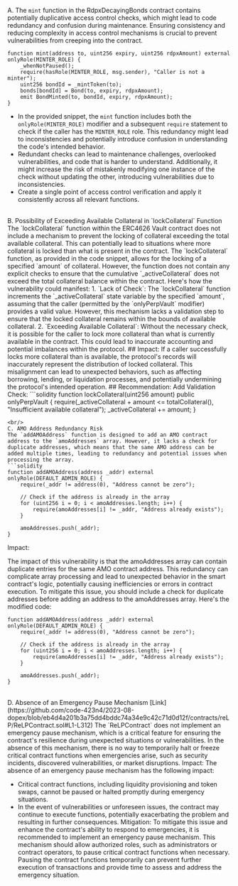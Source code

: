 A. The `mint` function in the RdpxDecayingBonds contract contains potentially duplicative access control checks, which might lead to code redundancy and confusion during maintenance. Ensuring consistency and reducing complexity in access control mechanisms is crucial to prevent vulnerabilities from creeping into the contract.
```solidity
function mint(address to, uint256 expiry, uint256 rdpxAmount) external onlyRole(MINTER_ROLE) {
    _whenNotPaused();
    require(hasRole(MINTER_ROLE, msg.sender), "Caller is not a minter");
    uint256 bondId = _mintToken(to);
    bonds[bondId] = Bond(to, expiry, rdpxAmount);
    emit BondMinted(to, bondId, expiry, rdpxAmount);
}
```
- In the provided snippet, the `mint` function includes both the `onlyRole(MINTER_ROLE)` modifier and a subsequent `require` statement to check if the caller has the `MINTER_ROLE` role. This redundancy might lead to inconsistencies and potentially introduce confusion in understanding the code's intended behavior.
- Redundant checks can lead to maintenance challenges, overlooked vulnerabilities, and code that is harder to understand. Additionally, it might increase the risk of mistakenly modifying one instance of the check without updating the other, introducing vulnerabilities due to inconsistencies.
- Create a single point of access control verification and apply it consistently across all relevant functions.
<br/>
B. Possibility of Exceeding Available Collateral in `lockCollateral` Function
The `lockCollateral` function within the ERC4626 Vault contract does not include a mechanism to prevent the locking of collateral exceeding the total available collateral. This can potentially lead to situations where more collateral is locked than what is present in the contract.
The `lockCollateral` function, as provided in the code snippet, allows for the locking of a specified `amount` of collateral. However, the function does not contain any explicit checks to ensure that the cumulative `_activeCollateral` does not exceed the total collateral balance within the contract. Here's how the vulnerability could manifest:
1. `Lack of Check`: The `lockCollateral` function increments the `_activeCollateral` state variable by the specified `amount`, assuming that the caller (permitted by the `onlyPerpVault` modifier) provides a valid value. However, this mechanism lacks a validation step to ensure that the locked collateral remains within the bounds of available collateral.
2. `Exceeding Available Collateral`: Without the necessary check, it is possible for the caller to lock more collateral than 
what is currently available in the contract. This could lead to inaccurate accounting and potential imbalances within the protocol.
## Impact:
 If a caller successfully locks more collateral than is available, the protocol's records will inaccurately represent the distribution of locked collateral. This misalignment can lead to unexpected behaviors, such as affecting borrowing, lending, or liquidation processes, and potentially undermining the protocol's intended operation.
## Recommendation:
Add Validation Check:
```solidity
function lockCollateral(uint256 amount) public onlyPerpVault {
    require(_activeCollateral + amount <= totalCollateral(), "Insufficient available collateral");
    _activeCollateral += amount;
}

```
<br/>
C. AMO Address Redundancy Risk
The `addAMOAddress` function is designed to add an AMO contract address to the `amoAddresses` array. However, it lacks a check for duplicate addresses, which means that the same AMO address can be added multiple times, leading to redundancy and potential issues when processing the array.
```solidity
function addAMOAddress(address _addr) external onlyRole(DEFAULT_ADMIN_ROLE) {
    require(_addr != address(0), "Address cannot be zero");
    
    // Check if the address is already in the array
    for (uint256 i = 0; i < amoAddresses.length; i++) {
        require(amoAddresses[i] != _addr, "Address already exists");
    }
    
    amoAddresses.push(_addr);
}

```
Impact:

The impact of this vulnerability is that the amoAddresses array can contain duplicate entries for the same AMO contract address. This redundancy can complicate array processing and lead to unexpected behavior in the smart contract's logic, potentially causing inefficiencies or errors in contract execution.
To mitigate this issue, you should include a check for duplicate addresses before adding an address to the amoAddresses array. Here's the modified code:
```solidity
function addAMOAddress(address _addr) external onlyRole(DEFAULT_ADMIN_ROLE) {
    require(_addr != address(0), "Address cannot be zero");
    
    // Check if the address is already in the array
    for (uint256 i = 0; i < amoAddresses.length; i++) {
        require(amoAddresses[i] != _addr, "Address already exists");
    }
    
    amoAddresses.push(_addr);
}
```
<br/>
D. Absence of an Emergency Pause Mechanism
[Link](https://github.com/code-423n4/2023-08-dopex/blob/eb4d4a201b3a75dd4bddc74a34e9c42c71d0d12f/contracts/reLP/ReLPContract.sol#L1-L312)
The `ReLPContract` does not implement an emergency pause mechanism, which is a critical feature for ensuring the contract's resilience during unexpected situations or vulnerabilities. In the absence of this mechanism, there is no way to temporarily halt or freeze critical contract functions when emergencies arise, such as security incidents, discovered vulnerabilities, or market disruptions.
Impact:
The absence of an emergency pause mechanism has the following impact:

- Critical contract functions, including liquidity provisioning and token swaps, cannot be paused or halted promptly during emergency situations.
- In the event of vulnerabilities or unforeseen issues, the contract may continue to execute functions, potentially exacerbating the problem and resulting in further consequences.
Mitigation:
To mitigate this issue and enhance the contract's ability to respond to emergencies, it is recommended to implement an emergency pause mechanism. This mechanism should allow authorized roles, such as administrators or contract operators, to pause critical contract functions when necessary. Pausing the contract functions temporarily can prevent further execution of transactions and provide time to assess and address the emergency situation.
